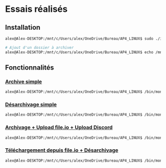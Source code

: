 # Essais réalisés

## Installation
```bash
alex@Alex-DESKTOP:/mnt/c/Users/alex/OneDrive/Bureau/AP4_LINUX$ sudo ./install_dir/installer.sh > install.log 2>&1
```
```bash
# Ajout d'un dossier à archiver
alex@Alex-DESKTOP:/mnt/c/Users/alex/OneDrive/Bureau/AP4_LINUX$ echo /mnt/c/Users/alex/OneDrive/Bureau/AP4_LINUX/install_dir/sources > /bin/mon_super_archiver/.tocompress 
```

## Fonctionnalités

### [Archive simple](./archive.log) 
```bash
alex@Alex-DESKTOP:/mnt/c/Users/alex/OneDrive/Bureau/AP4_LINUX$ /bin/mon_super_archiver/main.sh -a > archive.log  2>&1
```

### [Désarchivage simple](./archive.log) 
```bash
alex@Alex-DESKTOP:/mnt/c/Users/alex/OneDrive/Bureau/AP4_LINUX$ /bin/mon_super_archiver/main.sh -e > extract.log  2>&1
```

### [Archivage + Upload file.io + Upload Discord ](./archive.log) 
```bash
alex@Alex-DESKTOP:/mnt/c/Users/alex/OneDrive/Bureau/AP4_LINUX$ /bin/mon_super_archiver/main.sh -u --discord > upload.log  2>&1
```

### [Téléchargement depuis file.io + Désarchivage](./archive.log) 
```bash
alex@Alex-DESKTOP:/mnt/c/Users/alex/OneDrive/Bureau/AP4_LINUX$ /bin/mon_super_archiver/main.sh -d > download.log  2>&1
```
